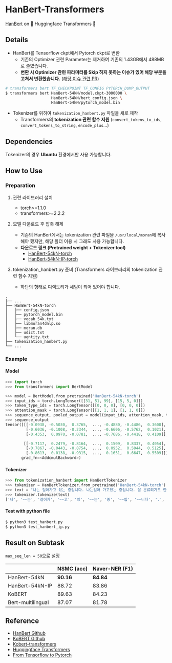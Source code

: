 # HanBert-Transformers

[HanBert](https://github.com/tbai2019/HanBert-54k-N) on 🤗 Huggingface Transformers 🤗

## Details

- HanBert를 Tensorflow ckpt에서 Pytorch ckpt로 변환
  - 기존의 Optimizer 관련 Parameter는 제거하여 기존의 1.43GB에서 488MB로 줄였습니다.
  - **변환 시 Optimizer 관련 파라미터를 Skip 하지 못하는 이슈가 있어 해당 부분을 고쳐서 변환했습니다.** ([해당 이슈 관련 PR](https://github.com/huggingface/transformers/pull/2652))

```bash
# transformers bert TF_CHECKPOINT TF_CONFIG PYTORCH_DUMP_OUTPUT
$ transformers bert HanBert-54kN/model.ckpt-3000000 \
                    HanBert-54kN/bert_config.json \
                    HanBert-54kN/pytorch_model.bin
```

- Tokenizer를 위하여 `tokenization_hanbert.py` 파일을 새로 제작
  - Transformers의 **tokenization 관련 함수 지원** (`convert_tokens_to_ids`, `convert_tokens_to_string`, `encode_plus`...)

## Dependencies

Tokenizer의 경우 **Ubuntu** 환경에서만 사용 가능합니다.

## How to Use

### Preparation

1. 관련 라이브러리 설치

   - torch>=1.1.0
   - transformers>=2.2.2

2. 모델 다운로드 후 압축 해제

   - 기존의 HanBert에서는 tokenization 관련 파일을 `/usr/local/moran`에 복사해야 했지만, 해당 폴더 이용 시 그래도 사용 가능합니다.
   - **다운로드 링크 (Pretrained weight + Tokenizer tool)**
     - [HanBert-54kN-torch](https://drive.google.com/open?id=1LUyrnhuNC3e8oD2QMJv8tIDrXrxzmdu4)
     - [HanBert-54kN-IP-torch](https://drive.google.com/open?id=1wjROsuDKoJQx4Pu0nqSefVDs3echKSXP)

3. tokenization_hanbert.py 준비 (Transformers 라이브러리의 tokenization 관련 함수 지원)
   - 하단의 형태로 디렉토리가 세팅이 되어 있어야 합니다.

```
.
├── ...
├── HanBert-54kN-torch
│   ├── config.json
│   ├── pytorch_model.bin
│   ├── vocab_54k.txt
│   ├── libmoran4dnlp.so
│   ├── moran.db
│   ├── udict.txt
│   └── uentity.txt
├── tokenization_hanbert.py
└── ...
```

### Example

#### Model

```python
>>> import torch
>>> from transformers import BertModel

>>> model = BertModel.from_pretrained('HanBert-54kN-torch')
>>> input_ids = torch.LongTensor([[31, 51, 99], [15, 5, 0]])
>>> token_type_ids = torch.LongTensor([[0, 0, 0], [0, 0, 0]])
>>> attention_mask = torch.LongTensor([[1, 1, 1], [1, 1, 0]])
>>> sequence_output, pooled_output = model(input_ids, attention_mask, token_type_ids)
>>> sequence_output
tensor([[[-0.0938, -0.5030,  0.3765,  ..., -0.4880, -0.4486,  0.3600],
         [-0.6036, -0.1008, -0.2344,  ..., -0.6606, -0.5762,  0.1021],
         [-0.4353,  0.0970, -0.0781,  ..., -0.7686, -0.4418,  0.4109]],

        [[-0.7117,  0.2479, -0.8164,  ...,  0.1509,  0.8337,  0.4054],
         [-0.7867, -0.0443, -0.8754,  ...,  0.0952,  0.5044,  0.5125],
         [-0.8613,  0.0138, -0.9315,  ...,  0.1651,  0.6647,  0.5509]]],
       grad_fn=<AddcmulBackward>)
```

#### Tokenizer

```python
>>> from tokenization_hanbert import HanBertTokenizer
>>> tokenizer = HanBertTokenizer.from_pretrained('HanBert-54kN-torch')
>>> text = "나는 걸어가고 있는 중입니다. 나는걸어 가고있는 중입니다. 잘 분류되기도 한다. 잘 먹기도 한다."
>>> tokenizer.tokenize(text)
['나', '~~는', '걸어가', '~~고', '있', '~~는', '중', '~~입', '~~니다', '.', '나', '##는걸', '##어', '가', '~~고', '~있', '~~는', '중', '~~입', '~~니다', '.', '잘', '분류', '~~되', '~~기', '~~도', '한', '~~다', '.', '잘', '먹', '~~기', '~~도', '한', '~~다', '.']
```

#### Test with python file

```bash
$ python3 test_hanbert.py
$ python3 test_hanbert_ip.py
```

## Result on Subtask

`max_seq_len = 50`으로 설정

|                   | **NSMC** (acc) | **Naver-NER** (F1) |
| ----------------- | -------------- | ------------------ |
| HanBert-54kN      | **90.16**      | **84.84**          |
| HanBert-54kN-IP   | 88.72          | 83.86              |
| KoBERT            | 89.63          | 84.23              |
| Bert-multilingual | 87.07          | 81.78              |

## Reference

- [HanBert Github](https://github.com/tbai2019/HanBert-54k-N)
- [KoBERT Github](https://github.com/SKTBrain/KoBERT)
- [Kobert-transformers](https://pypi.org/project/kobert-transformers/)
- [Huggingface Transformers](https://github.com/huggingface/transformers)
- [From Tensorflow to Pytorch](https://medium.com/huggingface/from-tensorflow-to-pytorch-265f40ef2a28)
